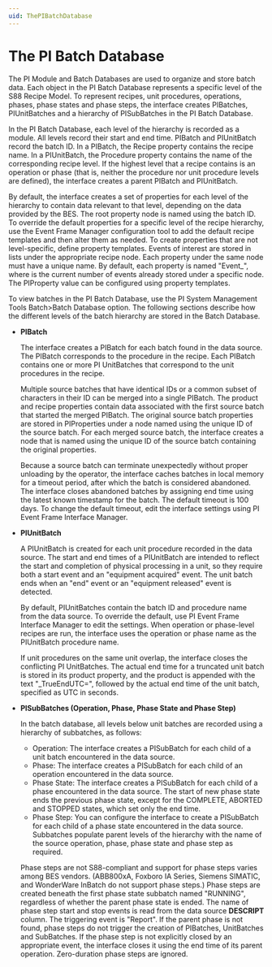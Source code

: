 ```yaml
---
uid: ThePIBatchDatabase
---
```


# The PI Batch Database

The PI Module and Batch Databases are used to organize and store batch data. Each object in the PI Batch Database represents a specific level of the S88 Recipe Model. To represent recipes, unit procedures, operations, phases, phase states and phase steps, the interface creates PIBatches, PIUnitBatches and a hierarchy of PISubBatches in the PI Batch Database.

In the PI Batch Database, each level of the hierarchy is recorded as a module. All levels record their start and end time. PIBatch and PIUnitBatch record the batch ID. In a PIBatch, the Recipe property contains the recipe name. In a PIUnitBatch, the Procedure property contains the name of the corresponding recipe level. If the highest level that a recipe contains is an operation or phase (that is, neither the procedure nor unit procedure levels are defined), the interface creates a parent PIBatch and PIUnitBatch.

By default, the interface creates a set of properties for each level of the hierarchy to contain data relevant to that level, depending on the data provided by the BES. The root property node is named using the batch ID. To override the default properties for a specific level of the recipe hierarchy, use the Event Frame Manager configuration tool to add the default recipe templates and then alter them as needed. To create properties that are not level-specific, define property templates. Events of interest are stored in lists under the appropriate recipe node. Each property under the same node must have a unique name. By default, each property is named "Event_<event count>", where <event count> is the current number of events already stored under a specific node. The PIProperty value can be configured using property templates.

To view batches in the PI Batch Database, use the PI System Management Tools Batch>Batch Database option. The following sections describe how the different levels of the batch hierarchy are stored in the Batch Database.

* **PIBatch**

    The interface creates a PIBatch for each batch found in the data source. The PIBatch corresponds to the procedure in the recipe. Each PIBatch contains one or more PI UnitBatches that correspond to the unit procedures in the recipe.

    Multiple source batches that have identical IDs or a common subset of characters in their ID can be merged into a single PIBatch. The product and recipe properties contain data associated with the first source batch that started the merged PIBatch. The original source batch properties are stored in PIProperties under a node named using the unique ID of the source batch. For each merged source batch, the interface creates a node that is named using the unique ID of the source batch containing the original properties.

    Because a source batch can terminate unexpectedly without proper unloading by the operator, the interface caches batches in local memory for a timeout period, after which the batch is considered abandoned. The interface closes abandoned batches by assigning end time using the latest known timestamp for the batch. The default timeout is 100 days. To change the default timeout, edit the interface settings using PI Event Frame Interface Manager.

* **PIUnitBatch**

    A PIUnitBatch is created for each unit procedure recorded in the data source. The start and end times of a PIUnitBatch are intended to reflect the start and completion of physical processing in a unit, so they require both a start event and an "equipment acquired" event. The unit batch ends when an "end" event or an "equipment released" event is detected. 

    By default, PIUnitBatches contain the batch ID and procedure name from the data source. To override the default, use PI Event Frame Interface Manager to edit the settings. When operation or phase-level recipes are run, the interface uses the operation or phase name as the PIUnitBatch procedure name. 

    If unit procedures on the same unit overlap, the interface closes the conflicting PI UnitBatches. The actual end time for a truncated unit batch is stored in its product property, and the product is appended with the text "_TrueEndUTC=", followed by the actual end time of the unit batch, specified as UTC in seconds. 

* **PISubBatches (Operation, Phase, Phase State and Phase Step)**

    In the batch database, all levels below unit batches are recorded using a hierarchy of subbatches, as follows:
    * Operation: The interface creates a PISubBatch for each child of a unit batch encountered in the data source.
    * Phase: The interface creates a PISubBatch for each child of an operation encountered in the data source.
    * Phase State: The interface creates a PISubBatch for each child of a phase encountered in the data source. The start of new phase state ends the previous phase state, except for the COMPLETE, ABORTED and STOPPED states, which set only the end time.
    * Phase Step: You can configure the interface to create a PISubBatch for each child of a phase state encountered in the data source.
    Subbatches populate parent levels of the hierarchy with the name of the source operation, phase, phase state and phase step as required. 

    Phase steps are not S88-compliant and support for phase steps varies among BES vendors. (ABB800xA, Foxboro IA Series, Siemens SIMATIC, and WonderWare InBatch do not support phase steps.) Phase steps are created beneath the first phase state subbatch named "RUNNING", regardless of whether the parent phase state is ended. The name of phase step start and stop events is read from the data source **DESCRIPT** column. The triggering event is "Report". If the parent phase is not found, phase steps do not trigger the creation of PIBatches, UnitBatches and SubBatches. If the phase step is not explicitly closed by an appropriate event, the interface closes it using the end time of its parent operation. Zero-duration phase steps are ignored. 

